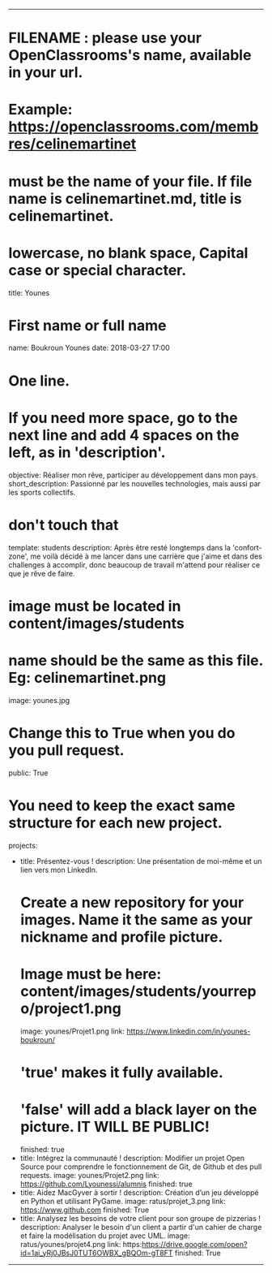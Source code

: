---

# FILENAME : please use your OpenClassrooms's name, available in your url.
# Example: https://openclassrooms.com/membres/celinemartinet
# must be the name of your file. If file name is celinemartinet.md, title is celinemartinet.
# lowercase, no blank space, Capital case or special character.
title: Younes

# First name or full name
name: Boukroun Younes
date: 2018-03-27 17:00

# One line.
# If you need more space, go to the next line and add 4 spaces on the left, as in 'description'.
objective: Réaliser mon rêve, participer au développement dans mon pays.
short_description: Passionné par les nouvelles technologies, mais aussi par les sports collectifs.

# don't touch that
template: students
description: 
    Après être resté longtemps dans la 'confort-zone', me voilà décidé à me lancer dans une carrière
    que j'aime et dans des challenges à accomplir, donc beaucoup de travail m'attend pour réaliser ce que je rêve de faire. 

# image must be located in content/images/students
# name should be the same as this file. Eg: celinemartinet.png
image: younes.jpg

# Change this to True when you do you pull request.
public: True

# You need to keep the exact same structure for each new project.
projects:
  - title: Présentez-vous !
    description: Une présentation de moi-même et un lien vers mon LinkedIn.
    # Create a new repository for your images. Name it the same as your nickname and profile picture.
    # Image must be here: content/images/students/yourrepo/project1.png
    image: younes/Projet1.png
    link: https://www.linkedin.com/in/younes-boukroun/
    # 'true' makes it fully available.
    # 'false' will add a black layer on the picture. IT WILL BE PUBLIC!
    finished: true
  - title: Intégrez la communauté !
    description: Modifier un projet Open Source pour comprendre le fonctionnement de Git, de Github et des pull requests. 
    image: younes/Projet2.png
    link: https://github.com/Lyounessi/alumnis
    finished: true
  - title: Aidez MacGyver à sortir !
    description: Création d’un jeu développé en Python et utilisant PyGame.
    image: ratus/projet_3.png
    link: https://www.github.com
    finished: True
  - title: Analysez les besoins de votre client pour son groupe de pizzerias !
    description: Analyser le besoin d'un client a partir d'un cahier de charge et faire la modélisation du projet avec UML.
    image: ratus/younes/projet4.png
    link: https:https://drive.google.com/open?id=1ai_yRj0JBsJ0TUT6OWBX_gBQOm-gT8FT
    finished: True

---